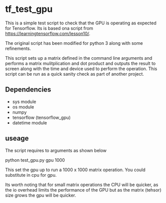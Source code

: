 # tf_test_gpu

This is a simple test script to check that the GPU is operating as expected for Tensorflow. 
Its is based ona script from https://learningtensorflow.com/lesson10/.

The original script has been modified for python 3 along with some refinements.

This script sets up a matrix defined in the command line arguments and performs a matrix mulitplication and dot product
and outputs the result to screen along with the time and device used to perform the operation.
This script can be run as a quick sanity check as part of another project.

## Dependencies 
- sys module
- os module
- numpy
- tensorflow (tensorflow_gpu)
- datetime module

## useage

The script requires to arguments as shown below

python test_gpu.py gpu 1000

This set the gpu up to run a 1000 x 1000 matrix operation. You could substitute in cpu for gpu.

Its worth noting that for small matrix operations the CPU will be quicker, as the io overhead limits the
performance of the GPU but as the matrix (tehsor) size grows the gpu will be quicker.
